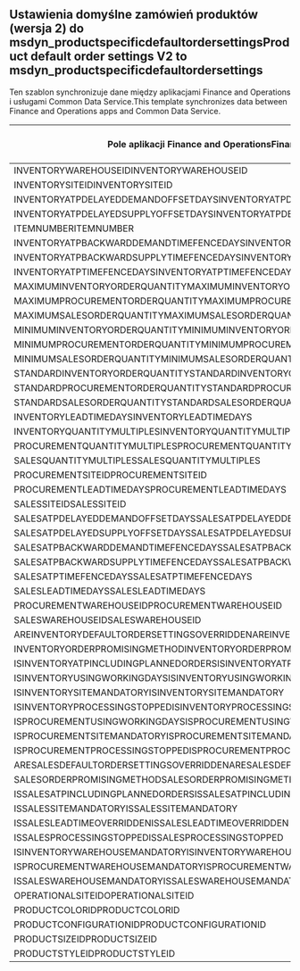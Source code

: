 ## <a name="product-default-order-settings-v2-to-msdyn_productspecificdefaultordersettings"></a><span data-ttu-id="02130-101">Ustawienia domyślne zamówień produktów (wersja 2) do msdyn_productspecificdefaultordersettings</span><span class="sxs-lookup"><span data-stu-id="02130-101">Product default order settings V2 to msdyn_productspecificdefaultordersettings</span></span>

<span data-ttu-id="02130-102">Ten szablon synchronizuje dane między aplikacjami Finance and Operations i usługami Common Data Service.</span><span class="sxs-lookup"><span data-stu-id="02130-102">This template synchronizes data between Finance and Operations apps and Common Data Service.</span></span>

<span data-ttu-id="02130-103">Pole aplikacji Finance and Operations</span><span class="sxs-lookup"><span data-stu-id="02130-103">Finance and Operations field</span></span> | <span data-ttu-id="02130-104">Typ mapy</span><span class="sxs-lookup"><span data-stu-id="02130-104">Map type</span></span> | <span data-ttu-id="02130-105">Inne pole rozwiązania Dynamics 365</span><span class="sxs-lookup"><span data-stu-id="02130-105">Other Dynamics 365 field</span></span> | <span data-ttu-id="02130-106">Wartość domyślna</span><span class="sxs-lookup"><span data-stu-id="02130-106">Default value</span></span>
---|---|---|---
<span data-ttu-id="02130-107">INVENTORYWAREHOUSEID</span><span class="sxs-lookup"><span data-stu-id="02130-107">INVENTORYWAREHOUSEID</span></span> | = | <span data-ttu-id="02130-108">msdyn_inventorywarehouse.msdyn_warehouseidentifier</span><span class="sxs-lookup"><span data-stu-id="02130-108">msdyn_inventorywarehouse.msdyn_warehouseidentifier</span></span> | 
<span data-ttu-id="02130-109">INVENTORYSITEID</span><span class="sxs-lookup"><span data-stu-id="02130-109">INVENTORYSITEID</span></span> | = | <span data-ttu-id="02130-110">msdyn_inventorysite.msdyn_siteid</span><span class="sxs-lookup"><span data-stu-id="02130-110">msdyn_inventorysite.msdyn_siteid</span></span> | 
<span data-ttu-id="02130-111">INVENTORYATPDELAYEDDEMANDOFFSETDAYS</span><span class="sxs-lookup"><span data-stu-id="02130-111">INVENTORYATPDELAYEDDEMANDOFFSETDAYS</span></span> | = | <span data-ttu-id="02130-112">msdyn_inventoryatpdelayeddemandoffsetdays</span><span class="sxs-lookup"><span data-stu-id="02130-112">msdyn_inventoryatpdelayeddemandoffsetdays</span></span> | 
<span data-ttu-id="02130-113">INVENTORYATPDELAYEDSUPPLYOFFSETDAYS</span><span class="sxs-lookup"><span data-stu-id="02130-113">INVENTORYATPDELAYEDSUPPLYOFFSETDAYS</span></span> | = | <span data-ttu-id="02130-114">msdyn_inventoryatpdelayedsupplyoffsetdays</span><span class="sxs-lookup"><span data-stu-id="02130-114">msdyn_inventoryatpdelayedsupplyoffsetdays</span></span> | 
<span data-ttu-id="02130-115">ITEMNUMBER</span><span class="sxs-lookup"><span data-stu-id="02130-115">ITEMNUMBER</span></span> | = | <span data-ttu-id="02130-116">msdyn_itemnumber.msdyn_itemnumber</span><span class="sxs-lookup"><span data-stu-id="02130-116">msdyn_itemnumber.msdyn_itemnumber</span></span> | 
<span data-ttu-id="02130-117">INVENTORYATPBACKWARDDEMANDTIMEFENCEDAYS</span><span class="sxs-lookup"><span data-stu-id="02130-117">INVENTORYATPBACKWARDDEMANDTIMEFENCEDAYS</span></span> | = | <span data-ttu-id="02130-118">msdyn_inventoryatpbackwarddemandtimefencedays</span><span class="sxs-lookup"><span data-stu-id="02130-118">msdyn_inventoryatpbackwarddemandtimefencedays</span></span> | 
<span data-ttu-id="02130-119">INVENTORYATPBACKWARDSUPPLYTIMEFENCEDAYS</span><span class="sxs-lookup"><span data-stu-id="02130-119">INVENTORYATPBACKWARDSUPPLYTIMEFENCEDAYS</span></span> | = | <span data-ttu-id="02130-120">msdyn_inventoryatpbackwardsupplytimefencedays</span><span class="sxs-lookup"><span data-stu-id="02130-120">msdyn_inventoryatpbackwardsupplytimefencedays</span></span> | 
<span data-ttu-id="02130-121">INVENTORYATPTIMEFENCEDAYS</span><span class="sxs-lookup"><span data-stu-id="02130-121">INVENTORYATPTIMEFENCEDAYS</span></span> | = | <span data-ttu-id="02130-122">msdyn_inventoryatptimefencedays</span><span class="sxs-lookup"><span data-stu-id="02130-122">msdyn_inventoryatptimefencedays</span></span> | 
<span data-ttu-id="02130-123">MAXIMUMINVENTORYORDERQUANTITY</span><span class="sxs-lookup"><span data-stu-id="02130-123">MAXIMUMINVENTORYORDERQUANTITY</span></span> | = | <span data-ttu-id="02130-124">msdyn_maximuminventoryorderquantity</span><span class="sxs-lookup"><span data-stu-id="02130-124">msdyn_maximuminventoryorderquantity</span></span> | 
<span data-ttu-id="02130-125">MAXIMUMPROCUREMENTORDERQUANTITY</span><span class="sxs-lookup"><span data-stu-id="02130-125">MAXIMUMPROCUREMENTORDERQUANTITY</span></span> | = | <span data-ttu-id="02130-126">msdyn_maximumprocurementorderquantity</span><span class="sxs-lookup"><span data-stu-id="02130-126">msdyn_maximumprocurementorderquantity</span></span> | 
<span data-ttu-id="02130-127">MAXIMUMSALESORDERQUANTITY</span><span class="sxs-lookup"><span data-stu-id="02130-127">MAXIMUMSALESORDERQUANTITY</span></span> | = | <span data-ttu-id="02130-128">msdyn_maximumsalesorderquantity</span><span class="sxs-lookup"><span data-stu-id="02130-128">msdyn_maximumsalesorderquantity</span></span> | 
<span data-ttu-id="02130-129">MINIMUMINVENTORYORDERQUANTITY</span><span class="sxs-lookup"><span data-stu-id="02130-129">MINIMUMINVENTORYORDERQUANTITY</span></span> | = | <span data-ttu-id="02130-130">msdyn_minimuminventoryorderquantity</span><span class="sxs-lookup"><span data-stu-id="02130-130">msdyn_minimuminventoryorderquantity</span></span> | 
<span data-ttu-id="02130-131">MINIMUMPROCUREMENTORDERQUANTITY</span><span class="sxs-lookup"><span data-stu-id="02130-131">MINIMUMPROCUREMENTORDERQUANTITY</span></span> | = | <span data-ttu-id="02130-132">msdyn_minimumprocurementorderquantity</span><span class="sxs-lookup"><span data-stu-id="02130-132">msdyn_minimumprocurementorderquantity</span></span> | 
<span data-ttu-id="02130-133">MINIMUMSALESORDERQUANTITY</span><span class="sxs-lookup"><span data-stu-id="02130-133">MINIMUMSALESORDERQUANTITY</span></span> | = | <span data-ttu-id="02130-134">msdyn_minimumsalesorderquantity</span><span class="sxs-lookup"><span data-stu-id="02130-134">msdyn_minimumsalesorderquantity</span></span> | 
<span data-ttu-id="02130-135">STANDARDINVENTORYORDERQUANTITY</span><span class="sxs-lookup"><span data-stu-id="02130-135">STANDARDINVENTORYORDERQUANTITY</span></span> | = | <span data-ttu-id="02130-136">msdyn_standardinventoryorderquantity</span><span class="sxs-lookup"><span data-stu-id="02130-136">msdyn_standardinventoryorderquantity</span></span> | 
<span data-ttu-id="02130-137">STANDARDPROCUREMENTORDERQUANTITY</span><span class="sxs-lookup"><span data-stu-id="02130-137">STANDARDPROCUREMENTORDERQUANTITY</span></span> | = | <span data-ttu-id="02130-138">msdyn_standardprocurementorderquantity</span><span class="sxs-lookup"><span data-stu-id="02130-138">msdyn_standardprocurementorderquantity</span></span> | 
<span data-ttu-id="02130-139">STANDARDSALESORDERQUANTITY</span><span class="sxs-lookup"><span data-stu-id="02130-139">STANDARDSALESORDERQUANTITY</span></span> | = | <span data-ttu-id="02130-140">msdyn_standardsalesorderquantity</span><span class="sxs-lookup"><span data-stu-id="02130-140">msdyn_standardsalesorderquantity</span></span> | 
<span data-ttu-id="02130-141">INVENTORYLEADTIMEDAYS</span><span class="sxs-lookup"><span data-stu-id="02130-141">INVENTORYLEADTIMEDAYS</span></span> | = | <span data-ttu-id="02130-142">msdyn_inventoryleadtimedays</span><span class="sxs-lookup"><span data-stu-id="02130-142">msdyn_inventoryleadtimedays</span></span> | 
<span data-ttu-id="02130-143">INVENTORYQUANTITYMULTIPLES</span><span class="sxs-lookup"><span data-stu-id="02130-143">INVENTORYQUANTITYMULTIPLES</span></span> | = | <span data-ttu-id="02130-144">msdyn_inventoryquantitymultiples</span><span class="sxs-lookup"><span data-stu-id="02130-144">msdyn_inventoryquantitymultiples</span></span> | 
<span data-ttu-id="02130-145">PROCUREMENTQUANTITYMULTIPLES</span><span class="sxs-lookup"><span data-stu-id="02130-145">PROCUREMENTQUANTITYMULTIPLES</span></span> | = | <span data-ttu-id="02130-146">msdyn_procurementquantitymultiples</span><span class="sxs-lookup"><span data-stu-id="02130-146">msdyn_procurementquantitymultiples</span></span> | 
<span data-ttu-id="02130-147">SALESQUANTITYMULTIPLES</span><span class="sxs-lookup"><span data-stu-id="02130-147">SALESQUANTITYMULTIPLES</span></span> | = | <span data-ttu-id="02130-148">msdyn_salesquantitymultiples</span><span class="sxs-lookup"><span data-stu-id="02130-148">msdyn_salesquantitymultiples</span></span> | 
<span data-ttu-id="02130-149">PROCUREMENTSITEID</span><span class="sxs-lookup"><span data-stu-id="02130-149">PROCUREMENTSITEID</span></span> | = | <span data-ttu-id="02130-150">msdyn_procurementsite.msdyn_siteid</span><span class="sxs-lookup"><span data-stu-id="02130-150">msdyn_procurementsite.msdyn_siteid</span></span> | 
<span data-ttu-id="02130-151">PROCUREMENTLEADTIMEDAYS</span><span class="sxs-lookup"><span data-stu-id="02130-151">PROCUREMENTLEADTIMEDAYS</span></span> | = | <span data-ttu-id="02130-152">msdyn_procurementleadtimedays</span><span class="sxs-lookup"><span data-stu-id="02130-152">msdyn_procurementleadtimedays</span></span> | 
<span data-ttu-id="02130-153">SALESSITEID</span><span class="sxs-lookup"><span data-stu-id="02130-153">SALESSITEID</span></span> | = | <span data-ttu-id="02130-154">msdyn_salessite.msdyn_siteid</span><span class="sxs-lookup"><span data-stu-id="02130-154">msdyn_salessite.msdyn_siteid</span></span> | 
<span data-ttu-id="02130-155">SALESATPDELAYEDDEMANDOFFSETDAYS</span><span class="sxs-lookup"><span data-stu-id="02130-155">SALESATPDELAYEDDEMANDOFFSETDAYS</span></span> | = | <span data-ttu-id="02130-156">msdyn_salesatpdelayeddemandoffsetdays</span><span class="sxs-lookup"><span data-stu-id="02130-156">msdyn_salesatpdelayeddemandoffsetdays</span></span> | 
<span data-ttu-id="02130-157">SALESATPDELAYEDSUPPLYOFFSETDAYS</span><span class="sxs-lookup"><span data-stu-id="02130-157">SALESATPDELAYEDSUPPLYOFFSETDAYS</span></span> | = | <span data-ttu-id="02130-158">msdyn_salesatpdelayedsupplyoffsetdays</span><span class="sxs-lookup"><span data-stu-id="02130-158">msdyn_salesatpdelayedsupplyoffsetdays</span></span> | 
<span data-ttu-id="02130-159">SALESATPBACKWARDDEMANDTIMEFENCEDAYS</span><span class="sxs-lookup"><span data-stu-id="02130-159">SALESATPBACKWARDDEMANDTIMEFENCEDAYS</span></span> | = | <span data-ttu-id="02130-160">msdyn_salesatpbackwarddemandtimefencedays</span><span class="sxs-lookup"><span data-stu-id="02130-160">msdyn_salesatpbackwarddemandtimefencedays</span></span> | 
<span data-ttu-id="02130-161">SALESATPBACKWARDSUPPLYTIMEFENCEDAYS</span><span class="sxs-lookup"><span data-stu-id="02130-161">SALESATPBACKWARDSUPPLYTIMEFENCEDAYS</span></span> | = | <span data-ttu-id="02130-162">msdyn_salesatpbackwardsupplytimefencedays</span><span class="sxs-lookup"><span data-stu-id="02130-162">msdyn_salesatpbackwardsupplytimefencedays</span></span> | 
<span data-ttu-id="02130-163">SALESATPTIMEFENCEDAYS</span><span class="sxs-lookup"><span data-stu-id="02130-163">SALESATPTIMEFENCEDAYS</span></span> | = | <span data-ttu-id="02130-164">msdyn_salesatptimefencedays</span><span class="sxs-lookup"><span data-stu-id="02130-164">msdyn_salesatptimefencedays</span></span> | 
<span data-ttu-id="02130-165">SALESLEADTIMEDAYS</span><span class="sxs-lookup"><span data-stu-id="02130-165">SALESLEADTIMEDAYS</span></span> | = | <span data-ttu-id="02130-166">msdyn_salesleadtimedays</span><span class="sxs-lookup"><span data-stu-id="02130-166">msdyn_salesleadtimedays</span></span> | 
<span data-ttu-id="02130-167">PROCUREMENTWAREHOUSEID</span><span class="sxs-lookup"><span data-stu-id="02130-167">PROCUREMENTWAREHOUSEID</span></span> | = | <span data-ttu-id="02130-168">msdyn_procurementwarehouse.msdyn_warehouseidentifier</span><span class="sxs-lookup"><span data-stu-id="02130-168">msdyn_procurementwarehouse.msdyn_warehouseidentifier</span></span> | 
<span data-ttu-id="02130-169">SALESWAREHOUSEID</span><span class="sxs-lookup"><span data-stu-id="02130-169">SALESWAREHOUSEID</span></span> | = | <span data-ttu-id="02130-170">msdyn_saleswarehouse.msdyn_warehouseidentifier</span><span class="sxs-lookup"><span data-stu-id="02130-170">msdyn_saleswarehouse.msdyn_warehouseidentifier</span></span> | 
<span data-ttu-id="02130-171">AREINVENTORYDEFAULTORDERSETTINGSOVERRIDDEN</span><span class="sxs-lookup"><span data-stu-id="02130-171">AREINVENTORYDEFAULTORDERSETTINGSOVERRIDDEN</span></span> | >< | <span data-ttu-id="02130-172">msdyn_areinventoryorderdefaultsoverridden</span><span class="sxs-lookup"><span data-stu-id="02130-172">msdyn_areinventoryorderdefaultsoverridden</span></span> | 
<span data-ttu-id="02130-173">INVENTORYORDERPROMISINGMETHOD</span><span class="sxs-lookup"><span data-stu-id="02130-173">INVENTORYORDERPROMISINGMETHOD</span></span> | >< | <span data-ttu-id="02130-174">msdyn_inventoryorderpromisingmethod</span><span class="sxs-lookup"><span data-stu-id="02130-174">msdyn_inventoryorderpromisingmethod</span></span> | 
<span data-ttu-id="02130-175">ISINVENTORYATPINCLUDINGPLANNEDORDERS</span><span class="sxs-lookup"><span data-stu-id="02130-175">ISINVENTORYATPINCLUDINGPLANNEDORDERS</span></span> | >< | <span data-ttu-id="02130-176">msdyn_isinventoryatpincludingplannedorders</span><span class="sxs-lookup"><span data-stu-id="02130-176">msdyn_isinventoryatpincludingplannedorders</span></span> | 
<span data-ttu-id="02130-177">ISINVENTORYUSINGWORKINGDAYS</span><span class="sxs-lookup"><span data-stu-id="02130-177">ISINVENTORYUSINGWORKINGDAYS</span></span> | >< | <span data-ttu-id="02130-178">msdyn_isinventoryusingworkingdays</span><span class="sxs-lookup"><span data-stu-id="02130-178">msdyn_isinventoryusingworkingdays</span></span> | 
<span data-ttu-id="02130-179">ISINVENTORYSITEMANDATORY</span><span class="sxs-lookup"><span data-stu-id="02130-179">ISINVENTORYSITEMANDATORY</span></span> | >< | <span data-ttu-id="02130-180">msdyn_isinventorysitemandatory</span><span class="sxs-lookup"><span data-stu-id="02130-180">msdyn_isinventorysitemandatory</span></span> | 
<span data-ttu-id="02130-181">ISINVENTORYPROCESSINGSTOPPED</span><span class="sxs-lookup"><span data-stu-id="02130-181">ISINVENTORYPROCESSINGSTOPPED</span></span> | >< | <span data-ttu-id="02130-182">msdyn_isinventoryprocessingstopped</span><span class="sxs-lookup"><span data-stu-id="02130-182">msdyn_isinventoryprocessingstopped</span></span> | 
<span data-ttu-id="02130-183">ISPROCUREMENTUSINGWORKINGDAYS</span><span class="sxs-lookup"><span data-stu-id="02130-183">ISPROCUREMENTUSINGWORKINGDAYS</span></span> | >< | <span data-ttu-id="02130-184">msdyn_isprocurementusingworkingdays</span><span class="sxs-lookup"><span data-stu-id="02130-184">msdyn_isprocurementusingworkingdays</span></span> | 
<span data-ttu-id="02130-185">ISPROCUREMENTSITEMANDATORY</span><span class="sxs-lookup"><span data-stu-id="02130-185">ISPROCUREMENTSITEMANDATORY</span></span> | >< | <span data-ttu-id="02130-186">msdyn_isprocurementsitemandatory</span><span class="sxs-lookup"><span data-stu-id="02130-186">msdyn_isprocurementsitemandatory</span></span> | 
<span data-ttu-id="02130-187">ISPROCUREMENTPROCESSINGSTOPPED</span><span class="sxs-lookup"><span data-stu-id="02130-187">ISPROCUREMENTPROCESSINGSTOPPED</span></span> | >< | <span data-ttu-id="02130-188">msdyn_isprocurementprocessingstopped</span><span class="sxs-lookup"><span data-stu-id="02130-188">msdyn_isprocurementprocessingstopped</span></span> | 
<span data-ttu-id="02130-189">ARESALESDEFAULTORDERSETTINGSOVERRIDDEN</span><span class="sxs-lookup"><span data-stu-id="02130-189">ARESALESDEFAULTORDERSETTINGSOVERRIDDEN</span></span> | >< | <span data-ttu-id="02130-190">msdyn_aresalesorderdefaultsoverridden</span><span class="sxs-lookup"><span data-stu-id="02130-190">msdyn_aresalesorderdefaultsoverridden</span></span> | 
<span data-ttu-id="02130-191">SALESORDERPROMISINGMETHOD</span><span class="sxs-lookup"><span data-stu-id="02130-191">SALESORDERPROMISINGMETHOD</span></span> | >< | <span data-ttu-id="02130-192">msdyn_salesorderpromisingmethod</span><span class="sxs-lookup"><span data-stu-id="02130-192">msdyn_salesorderpromisingmethod</span></span> | 
<span data-ttu-id="02130-193">ISSALESATPINCLUDINGPLANNEDORDERS</span><span class="sxs-lookup"><span data-stu-id="02130-193">ISSALESATPINCLUDINGPLANNEDORDERS</span></span> | >< | <span data-ttu-id="02130-194">msdyn_issalesatpincludingplannedorders</span><span class="sxs-lookup"><span data-stu-id="02130-194">msdyn_issalesatpincludingplannedorders</span></span> | 
<span data-ttu-id="02130-195">ISSALESSITEMANDATORY</span><span class="sxs-lookup"><span data-stu-id="02130-195">ISSALESSITEMANDATORY</span></span> | >< | <span data-ttu-id="02130-196">msdyn_issalessitemandatory</span><span class="sxs-lookup"><span data-stu-id="02130-196">msdyn_issalessitemandatory</span></span> | 
<span data-ttu-id="02130-197">ISSALESLEADTIMEOVERRIDDEN</span><span class="sxs-lookup"><span data-stu-id="02130-197">ISSALESLEADTIMEOVERRIDDEN</span></span> | >< | <span data-ttu-id="02130-198">msdyn_issalesleadtimeoverridden</span><span class="sxs-lookup"><span data-stu-id="02130-198">msdyn_issalesleadtimeoverridden</span></span> | 
<span data-ttu-id="02130-199">ISSALESPROCESSINGSTOPPED</span><span class="sxs-lookup"><span data-stu-id="02130-199">ISSALESPROCESSINGSTOPPED</span></span> | >< | <span data-ttu-id="02130-200">msdyn_issalesprocessingstopped</span><span class="sxs-lookup"><span data-stu-id="02130-200">msdyn_issalesprocessingstopped</span></span> | 
<span data-ttu-id="02130-201">ISINVENTORYWAREHOUSEMANDATORY</span><span class="sxs-lookup"><span data-stu-id="02130-201">ISINVENTORYWAREHOUSEMANDATORY</span></span> | >< | <span data-ttu-id="02130-202">msdyn_isinventorywarehousemandatory</span><span class="sxs-lookup"><span data-stu-id="02130-202">msdyn_isinventorywarehousemandatory</span></span> | 
<span data-ttu-id="02130-203">ISPROCUREMENTWAREHOUSEMANDATORY</span><span class="sxs-lookup"><span data-stu-id="02130-203">ISPROCUREMENTWAREHOUSEMANDATORY</span></span> | >< | <span data-ttu-id="02130-204">msdyn_isprocurementwarehousemandatory</span><span class="sxs-lookup"><span data-stu-id="02130-204">msdyn_isprocurementwarehousemandatory</span></span> | 
<span data-ttu-id="02130-205">ISSALESWAREHOUSEMANDATORY</span><span class="sxs-lookup"><span data-stu-id="02130-205">ISSALESWAREHOUSEMANDATORY</span></span> | >< | <span data-ttu-id="02130-206">msdyn_issaleswarehousemandatory</span><span class="sxs-lookup"><span data-stu-id="02130-206">msdyn_issaleswarehousemandatory</span></span> | 
<span data-ttu-id="02130-207">OPERATIONALSITEID</span><span class="sxs-lookup"><span data-stu-id="02130-207">OPERATIONALSITEID</span></span> | = | <span data-ttu-id="02130-208">msdyn_operationalsite.msdyn_siteid</span><span class="sxs-lookup"><span data-stu-id="02130-208">msdyn_operationalsite.msdyn_siteid</span></span> | 
<span data-ttu-id="02130-209">PRODUCTCOLORID</span><span class="sxs-lookup"><span data-stu-id="02130-209">PRODUCTCOLORID</span></span> | = | <span data-ttu-id="02130-210">msdyn_productcolor.msdyn_productcolorname</span><span class="sxs-lookup"><span data-stu-id="02130-210">msdyn_productcolor.msdyn_productcolorname</span></span> | 
<span data-ttu-id="02130-211">PRODUCTCONFIGURATIONID</span><span class="sxs-lookup"><span data-stu-id="02130-211">PRODUCTCONFIGURATIONID</span></span> | = | <span data-ttu-id="02130-212">msdyn_productconfiguration.msdyn_productconfiguration</span><span class="sxs-lookup"><span data-stu-id="02130-212">msdyn_productconfiguration.msdyn_productconfiguration</span></span> | 
<span data-ttu-id="02130-213">PRODUCTSIZEID</span><span class="sxs-lookup"><span data-stu-id="02130-213">PRODUCTSIZEID</span></span> | = | <span data-ttu-id="02130-214">msdyn_productsize.msdyn_productsize</span><span class="sxs-lookup"><span data-stu-id="02130-214">msdyn_productsize.msdyn_productsize</span></span> | 
<span data-ttu-id="02130-215">PRODUCTSTYLEID</span><span class="sxs-lookup"><span data-stu-id="02130-215">PRODUCTSTYLEID</span></span> | = | <span data-ttu-id="02130-216">msdyn_productstyle.msdyn_productstyle</span><span class="sxs-lookup"><span data-stu-id="02130-216">msdyn_productstyle.msdyn_productstyle</span></span> | 

